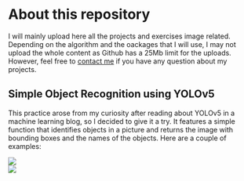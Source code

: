 # About this repository

I will mainly upload here all the projects and exercises image related. Depending on the algorithm and the oackages that I will use, I may not upload the whole content as Github has a 25Mb limit for the uploads. However, feel free to [contact me](https://www.linkedin.com/in/ivanpgdata) if you have any question about my projects.

## Simple Object Recognition using YOLOv5

This practice arose from my curiosity after reading about YOLOv5 in a machine learning blog, so I decided to give it a try. It features a simple function that identifies objects in a picture and returns the image with bounding boxes and the names of the objects. Here are a couple of examples:


<div style="display: flex;">
    <div style="flex: 1;">
        <img src="https://github.com/ivanpgdata/Image_Related/blob/main/Simple_Object_Recog_ML/images/image2.jpg?raw=true" style="max-width: 100%;">
    </div;">
    
<div style="display: flex;">
    <div style="flex: 1;">
        <img src="https://github.com/ivanpgdata/Image_Related/blob/main/Simple_Object_Recog_ML/images/image2_processed.jpg?raw=true" style="max-width: 100%;">
    </div;">

